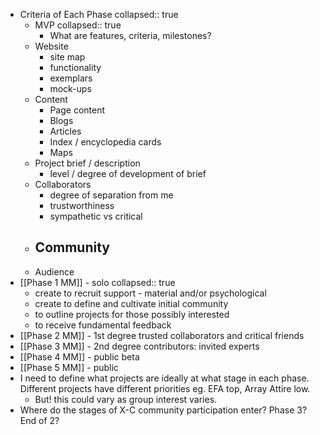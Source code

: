 - Criteria of Each Phase
  collapsed:: true
	- MVP
	  collapsed:: true
		- What are features, criteria, milestones?
	- Website
		- site map
		- functionality
		- exemplars
		- mock-ups
	- Content
		- Page content
		- Blogs
		- Articles
		- Index / encyclopedia cards
		- Maps
	- Project brief / description
		- level / degree of development of brief
	- Collaborators
		- degree of separation from me
		- trustworthiness
		- sympathetic vs critical
	- Community
		-
	- Audience
- [[Phase 1 MM]] - solo
  collapsed:: true
	- create to recruit support - material and/or psychological
	- create to define and cultivate initial community
	- to outline projects for those possibly interested
	- to receive fundamental feedback
- [[Phase 2 MM]] - 1st degree trusted collaborators and critical friends
- [[Phase 3 MM]] - 2nd degree contributors: invited experts
- [[Phase 4 MM]] - public beta
- [[Phase 5 MM]] - public
- I need to define what projects are ideally at what stage in each phase. Different projects have different priorities eg. EFA top, Array Attire low.
	- But! this could vary as group interest varies.
- Where do the stages of X-C community participation enter? Phase 3? End of 2?